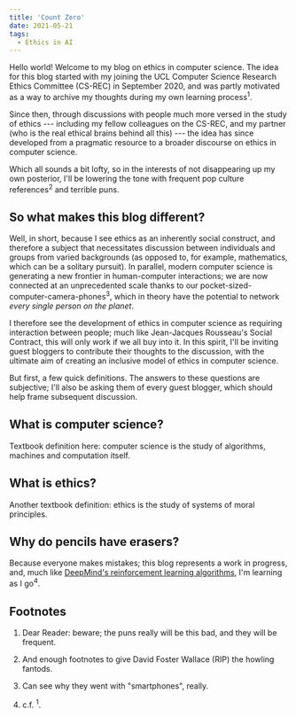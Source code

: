 ```yaml
---
title: 'Count Zero'
date: 2021-05-21
tags:
  - Ethics in AI
---
```


Hello world! Welcome to my blog on ethics in computer science. The idea for this blog started with my joining the UCL Computer Science Research Ethics Committee (CS-REC) in September 2020, and was partly motivated as a way to archive my thoughts during my own learning process<sup>1</sup>.

Since then, through discussions with people much more versed in the study of ethics --- including my fellow colleagues on the CS-REC, and my partner (who is the real ethical brains behind all this) --- the idea has since developed from a pragmatic resource to a broader discourse on ethics in computer science.

Which all sounds a bit lofty, so in the interests of not disappearing up my own posterior, I'll be lowering the tone with frequent pop culture references<sup>2</sup> and terrible puns.

So what makes this blog different?
---

Well, in short, because I see ethics as an inherently social construct, and therefore a subject that necessitates discussion between individuals and groups from varied backgrounds (as opposed to, for example, mathematics, which can be a solitary pursuit). In parallel, modern computer science is generating a new frontier in human-computer interactions; we are now connected at an unprecedented scale thanks to our pocket-sized-computer-camera-phones<sup>3</sup>, which in theory have the potential to network <em>every single person on the planet</em>.

I therefore see the development of ethics in computer science as requiring interaction between people; much like Jean-Jacques Rousseau's Social Contract, this will only work if we all buy into it. In this spirit, I'll be inviting guest bloggers to contribute their thoughts to the discussion, with the ultimate aim of creating an inclusive model of ethics in computer science.

But first, a few quick definitions. The answers to these questions are subjective; I'll also be asking them of every guest blogger, which should help frame subsequent discussion.

What is computer science?
---

Textbook definition here: computer science is the study of algorithms, machines and computation itself.

What is ethics?
---

Another textbook definition: ethics is the study of systems of moral principles.

Why do pencils have erasers?
---

Because everyone makes mistakes; this blog represents a work in progress, and, much like [DeepMind's reinforcement learning algorithms](https://www.wired.com/2016/03/googles-ai-viewed-move-no-human-understand/), I'm learning as I go<sup>4</sup>.

Footnotes
---

1. Dear Reader: beware; the puns really will be this bad, and they will be frequent.

2. And enough footnotes to give David Foster Wallace (RIP) the howling fantods.

3. Can see why they went with "smartphones", really.

4. c.f. <sup>1</sup>.